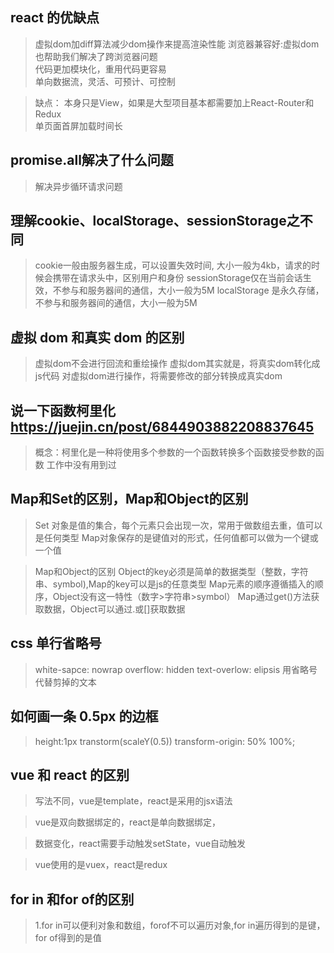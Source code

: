 ## react 的优缺点

 > 虚拟dom加diff算法减少dom操作来提高渲染性能
 > 浏览器兼容好:虚拟dom也帮助我们解决了跨浏览器问题  
 > 代码更加模块化，重用代码更容易  
 > 单向数据流，灵活、可预计、可控制  
 
 > 缺点：
 > 本身只是View，如果是大型项目基本都需要加上React-Router和Redux  
 > 单页面首屏加载时间长


 ## promise.all解决了什么问题
 > 解决异步循环请求问题

 ## 理解cookie、localStorage、sessionStorage之不同
 > cookie一般由服务器生成，可以设置失效时间, 大小一般为4kb，请求的时候会携带在请求头中，区别用户和身份
 > sessionStorage仅在当前会话生效，不参与和服务器间的通信，大小一般为5M
 > localStorage 是永久存储，不参与和服务器间的通信，大小一般为5M

 ## 虚拟 dom 和真实 dom 的区别
 > 虚拟dom不会进行回流和重绘操作
 > 虚拟dom其实就是，将真实dom转化成js代码
 > 对虚拟dom进行操作，将需要修改的部分转换成真实dom


 ## 说一下函数柯里化    https://juejin.cn/post/6844903882208837645
 > 概念：柯里化是一种将使用多个参数的一个函数转换多个函数接受参数的函数
 > 工作中没有用到过

 ## Map和Set的区别，Map和Object的区别
 > Set 对象是值的集合，每个元素只会出现一次，常用于做数组去重，值可以是任何类型
 > Map对象保存的是键值对的形式，任何值都可以做为一个键或一个值

 > Map和Object的区别
 > Object的key必须是简单的数据类型（整数，字符串、symbol),Map的key可以是js的任意类型
 > Map元素的顺序遵循插入的顺序，Object没有这一特性（数字>字符串>symbol）
 > Map通过get()方法获取数据，Object可以通过.或[]获取数据

 ## css 单行省略号
 > white-sapce: nowrap
 > overflow: hidden
 > text-overlow: elipsis  用省略号代替剪掉的文本

 ## 如何画一条 0.5px 的边框
 > height:1px 
 > transtorm(scaleY(0.5))
 > transform-origin: 50% 100%;


 ## vue 和 react 的区别

 > 写法不同，vue是template，react是采用的jsx语法

 > vue是双向数据绑定的，react是单向数据绑定，

 > 数据变化，react需要手动触发setState，vue自动触发

 > vue使用的是vuex，react是redux

 ## for in 和for of的区别
 > 1.for in可以便利对象和数组，forof不可以遍历对象,for in遍历得到的是键，for of得到的是值
